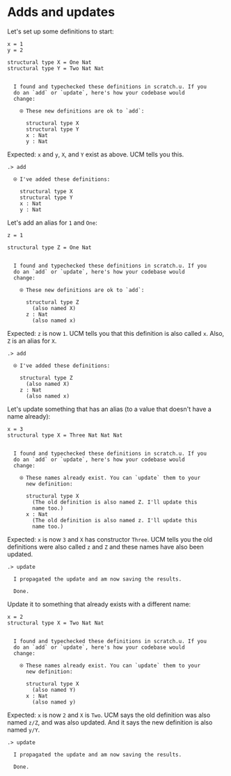 # Adds and updates

Let's set up some definitions to start:

```unison
x = 1
y = 2

structural type X = One Nat
structural type Y = Two Nat Nat
```

```ucm

  I found and typechecked these definitions in scratch.u. If you
  do an `add` or `update`, here's how your codebase would
  change:
  
    ⍟ These new definitions are ok to `add`:
    
      structural type X
      structural type Y
      x : Nat
      y : Nat

```
Expected: `x` and `y`, `X`, and `Y` exist as above. UCM tells you this.

```ucm
.> add

  ⍟ I've added these definitions:
  
    structural type X
    structural type Y
    x : Nat
    y : Nat

```
Let's add an alias for `1` and `One`:

```unison
z = 1

structural type Z = One Nat
```

```ucm

  I found and typechecked these definitions in scratch.u. If you
  do an `add` or `update`, here's how your codebase would
  change:
  
    ⍟ These new definitions are ok to `add`:
    
      structural type Z
        (also named X)
      z : Nat
        (also named x)

```
Expected: `z` is now `1`. UCM tells you that this definition is also called `x`.
Also, `Z` is an alias for `X`.

```ucm
.> add

  ⍟ I've added these definitions:
  
    structural type Z
      (also named X)
    z : Nat
      (also named x)

```
Let's update something that has an alias (to a value that doesn't have a name already):

```unison
x = 3
structural type X = Three Nat Nat Nat
```

```ucm

  I found and typechecked these definitions in scratch.u. If you
  do an `add` or `update`, here's how your codebase would
  change:
  
    ⍟ These names already exist. You can `update` them to your
      new definition:
    
      structural type X
        (The old definition is also named Z. I'll update this
        name too.)
      x : Nat
        (The old definition is also named z. I'll update this
        name too.)

```
Expected: `x` is now `3` and `X` has constructor `Three`. UCM tells you the old definitions were also called `z` and `Z` and these names have also been updated.

```ucm
.> update

  I propagated the update and am now saving the results.

  Done.

```
Update it to something that already exists with a different name:

```unison
x = 2
structural type X = Two Nat Nat
```

```ucm

  I found and typechecked these definitions in scratch.u. If you
  do an `add` or `update`, here's how your codebase would
  change:
  
    ⍟ These names already exist. You can `update` them to your
      new definition:
    
      structural type X
        (also named Y)
      x : Nat
        (also named y)

```
Expected: `x` is now `2` and `X` is `Two`. UCM says the old definition was also named `z/Z`, and was also updated. And it says the new definition is also named `y/Y`.

```ucm
.> update

  I propagated the update and am now saving the results.

  Done.

```
